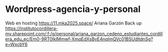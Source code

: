# Wordpress-agencia-y-personal
Web en hosting 
https://11.mka2025.space/
Ariana Garzón 
Back up https://institutocordillera-my.sharepoint.com/:f:/g/personal/ariana_garzon_cedeno_estudiantes_cordillera_edu_ec/Em0-9RT0lklMmwf-XmqEdXsByE4nqImQVc01BSUdltdnSg?e=WxcbY6
